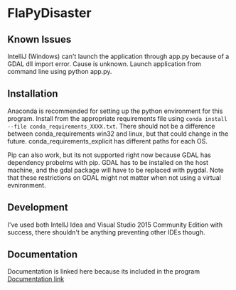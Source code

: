# FlaPyDisaster

## Known Issues
IntelliJ (Windows) can't launch the application through app.py because of a GDAL dll import error.  Cause is unknown. Launch application from command line using python app.py.

## Installation
Anaconda is recommended for setting up the python environment for this program.  Install from the appropriate requirements file using `conda install --file conda_requirements_XXXX.txt`.  There should not be a difference between conda_requirements win32 and linux, but that could change in the future.  conda_requirements_explicit has different paths for each OS.

Pip can also work, but its not supported right now because GDAL has dependency probelms with pip.  GDAL has to be installed on the host machine, and the gdal package will have to be replaced with pygdal.  Note that these restrictions on GDAL might not matter when not using a virtual evnironment.

## Development
I've used both IntellJ Idea and Visual Studio 2015 Community Edition with success, there shouldn't be anything preventing other IDEs though.

## Documentation
Documentation is linked here because its included in the program
[Documentation link](https://github.com/cliftbar/FlaPyDisaster/blob/master/FlaPyDisaster/static/markdown/documentation_main.md)
